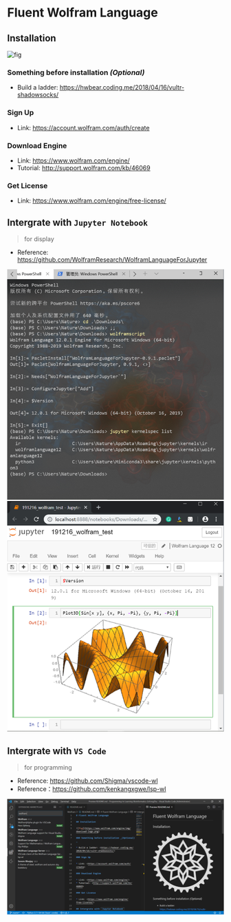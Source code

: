 # Fluent Wolfram Language

## Installation

![fig](https://www.wolfram.com/engine/img/download-logo.png)

### Something before installation _(Optional)_

* Build a ladder: <https://hwbear.coding.me/2018/04/16/vultr-shadowsocks/>

### Sign Up

* Link: <https://account.wolfram.com/auth/create>

### Download Engine

* Link: <https://www.wolfram.com/engine/>
* Tutorial: <http://support.wolfram.com/kb/46069>

### Get License

* Link: <https://www.wolfram.com/engine/free-license/>

## Intergrate with `Jupyter Notebook`

> for display

* Reference: <https://github.com/WolframResearch/WolframLanguageForJupyter>

![fig](docs/figs/wolframscript_screenshot_191216.png)
![fig](docs/figs/wolframscript_jp_screenshot_191216.png)
## Intergrate with `VS Code`

> for programming

* Reference: <https://github.com/Shigma/vscode-wl>
* Reference：<https://github.com/kenkangxgwe/lsp-wl>

![fig](docs/figs/vscode_screenshot_191216.png)